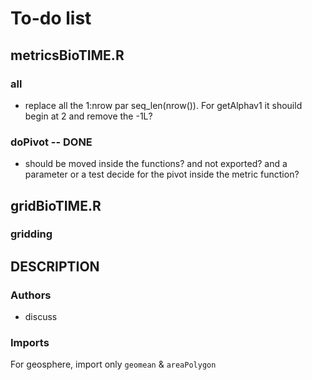 # To-do list

## metricsBioTIME.R
### all
 - replace all the 1:nrow par seq_len(nrow()). For getAlphav1 it shouild begin at 2 and remove the -1L?

### doPivot -- DONE
 - should be moved inside the functions? and not exported? and a parameter or a test decide for the pivot inside the metric function?

## gridBioTIME.R
### gridding

## DESCRIPTION
### Authors
 - discuss

### Imports
For geosphere, import only `geomean` & `areaPolygon`
